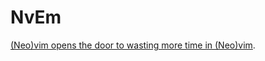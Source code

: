 # NvEm

[(Neo)vim opens the door to wasting more time in (Neo)vim](https://www.youtube.com/watch?v=9n1dtmzqnCU&t=113s).
